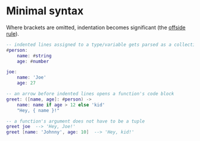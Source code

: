 # Minimal syntax

Where brackets are omitted, indentation becomes significant (the [offside rule](https://en.m.wikipedia.org/wiki/Off-side_rule)).

```lua
-- indented lines assigned to a type/variable gets parsed as a collection
#person:
    name: #string
    age: #number

joe:
    name: 'Joe'
    age: 27

-- an arrow before indented lines opens a function's code block
greet: ([name, age]: #person) ->
    name: name if age > 12 else 'kid'
    "Hey, { name }!"

-- a function's argument does not have to be a tuple
greet joe  --> 'Hey, Joe!'
greet [name: 'Johnny', age: 10]  --> 'Hey, kid!'
```
